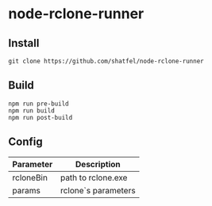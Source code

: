 # node-rclone-runner

## Install 

```
git clone https://github.com/shatfel/node-rclone-runner
```

## Build

```
npm run pre-build
npm run build
npm run post-build
```

## Config

| Parameter | Description |
| --------- | ----------- |
| rcloneBin | path to rclone.exe |
| params | rclone`s parameters |